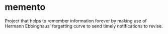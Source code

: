 # memento
Project that helps to remember information forever by making use of Hermann Ebbinghaus' forgetting curve to send timely notifications to revise.
